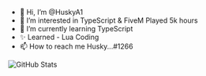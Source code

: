 - 👋 Hi, I’m @HuskyA1
- 👀 I’m interested in TypeScript & FiveM Played 5k hours
- 🌱 I’m currently learning TypeScript
- ✨ Learned - Lua Coding
- 📫 How to reach me Husky...#1266

![GitHub Stats](https://github-readme-stats.vercel/api?username=Husky&theme=radical)


